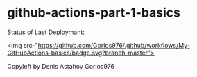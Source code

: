 # github-actions-part-1-basics

Status of Last Deploymant:<br>

<img src-"https://github.com/Gorlos976/.github/workflows/My-GitHubActions-basics/badge.svg?branch-master"><br>

Copyleft by Denis Astahov Gorlos976


